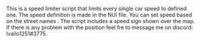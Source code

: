 This is a speed limiter script that  limits every single car speed to defined one. The speed definition is made in the NUI  file. You can set speed based on the street names . The script includes a speed sign shown over the map. If there is any problem with the position feel fre to message me on discord: Ivailo1251#3775.

